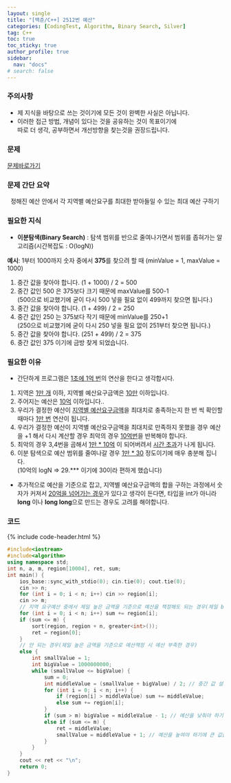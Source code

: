 ```yaml
---
layout: single
title: "[백준/C++] 2512번 예산"
categories: [CodingTest, Algorithm, Binary Search, Silver]
tag: C++
toc: true
toc_sticky: true
author_profile: true
sidebar:
  nav: "docs"
# search: false
---
```

### 주의사항
<div class="notice--warning">
  <ul>
      <li>제 지식을 바탕으로 쓰는 것이기에 모든 것이 완벽한 사실은 아닙니다.</li>
      <li>이러한 접근 방법, 개념이 있다는 것을 공유하는 것이 목표이기에<br /> 따로 더 생각, 공부하면서 개선방향을 찾는것을 권장드립니다.</li>
  </ul>
</div>

### 문제
[문제바로가기](https://www.acmicpc.net/problem/2512)
<br/>

### 문제 간단 요약
&nbsp; 정해진 예산 안에서 각 지역별 예산요구를 최대한 받아들일 수 있는 최대 예산 구하기

### 필요한 지식
<ul>
  <li><b>이분탐색(Binary Search)</b> : 탐색 범위를 반으로 줄여나가면서 범위를 좁혀가는 알고리즘(시간복잡도 : O(logN))</li>
</ul>
<b>예시</b>: 1부터 1000까지 숫자 중에서 <b>375</b>를 찾으려 할 때 (minValue = 1, maxValue = 1000)
<ol>
  <li>중간 값을 찾아야 합니다. (1 + 1000) / 2 = 500</li>
  <li>중간 값인 500 은 375보다 크기 때문에 maxValue를 500-1 <br />(500으로 비교했기에 굳이 다시 500 넣을 필요 없이 499까지 찾으면 됩니다.)</li>
  <li>중간 값을 찾아야 합니다. (1 + 499) / 2 = 250</li>
  <li>중간 값인 250 는 375보다 작기 때문에 minValue를 250+1 <br />(250으로 비교했기에 굳이 다시 250 넣을 필요 없이 251부터 찾으면 됩니다.)</li>
  <li>중간 값을 찾아야 합니다. (251 + 499) / 2 = 375</li>
  <li>중간 값인 375 이기에 금방 찾게 되었습니다.</li>
</ol>

### 필요한 이유
<ul>
  <li>간단하게 프로그램은 <U>1초에 1억 번</U>의 연산을 한다고 생각합시다.</li>
</ul>
<ol>
  <li>지역은 <U>1만 개</U> 이하, 지역별 예산요구금액은 <U>10만</U> 이하입니다.</li>
  <li>주어지는 예산은 <U>10억</U> 이하입니다..</li>
  <li>우리가 결정한 예산이 <U>지역별 예산요구금액</U>을 최대치로 충족하는지 한 번 씩 확인할 때마다 <U>1만 번</U> 연산이 됩니다.</li>
  <li>우리가 결정한 예산이 지역별 예산요구금액을 최대치로 만족하지 못했을 경우 예산을 +1 해서 다시 계산할 경우 최악의 경우 <U>10억번</U>을 반복해야 합니다.</li>
  <li>최악의 경우 3,4번을 곱해서 <U>1만 * 10억</U> 이 되어버려서 <U>시간 초과</U>가 나게 됩니다.</li>
  <li>이분 탐색으로 예산 범위를 줄여나갈 경우 <U>1만 * 30</U> 정도이기에 매우 충분해 집니다. <br />(10억의 logN => 29.*** 이기에 30이라 편하게 했습니다)</li>
</ol>
<ul>
  <li>추가적으로 예산을 기준으로 잡고, 지역별 예산요구금액의 합을 구하는 과정에서 숫자가 커져서 <U>20억을 넘어가는 경우</U>가 있다고 생각이 든다면, 타입을 int가 아니라 <b>long</b> 이나 <b>long long</b>으로 만드는 경우도 고려를 해야합니다.</li>
</ul>


### 코드
{% include code-header.html %}
```c++
#include<iostream>
#include<algorithm>
using namespace std;
int n, a, m, region[10004], ret, sum;
int main() {
	ios_base::sync_with_stdio(0); cin.tie(0); cout.tie(0);
	cin >> n;
	for (int i = 0; i < n; i++) cin >> region[i];
	cin >> m;
	// 지역 요구예산 중에서 제일 높은 금액을 기준으로 예산을 책정해도 되는 경우(제일 best)
	for (int i = 0; i < n; i++) sum += region[i];
	if (sum <= m) {
		sort(region, region + n, greater<int>());
		ret = region[0];
	}
	// 안 되는 경우(제일 높은 금액을 기준으로 예산책정 시 예산 부족한 경우)
	else {
		int smallValue = 1;
		int bigValue = 1000000000;
		while (smallValue <= bigValue) {
			sum = 0;
			int middleValue = (smallValue + bigValue) / 2; // 중간 값 설정
			for (int i = 0; i < n; i++) {
				if (region[i] > middleValue) sum += middleValue;
				else sum += region[i];
			}
			if (sum > m) bigValue = middleValue - 1; // 예산을 낮춰야 하기에 큰 값을 중간값 -1로 설정
			else if (sum <= m) {
				ret = middleValue;
				smallValue = middleValue + 1; // 예산을 높여야 하기에 큰 값을 중간값 +1로 설정
			}
		}
	}
	cout << ret << "\n";
	return 0;
}
```



